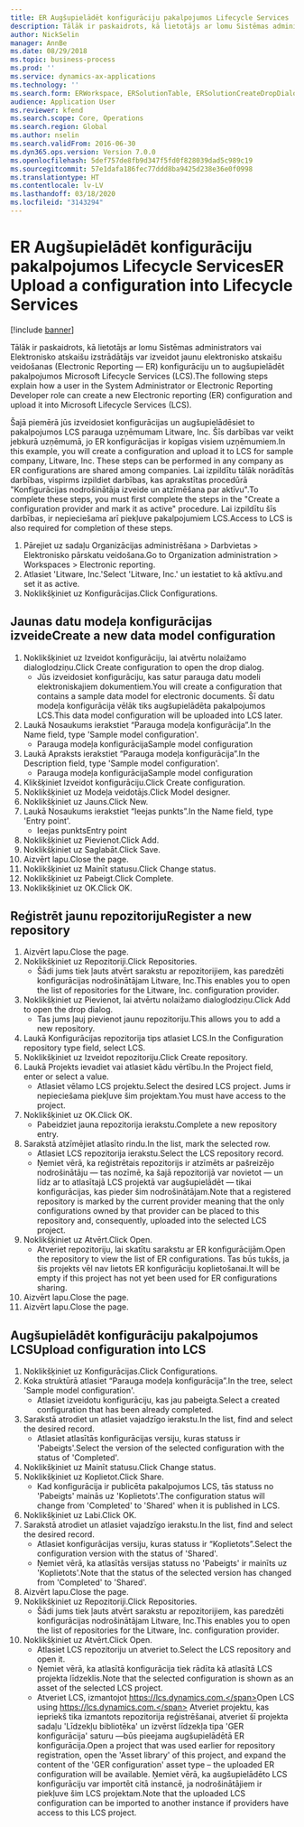 ```yaml
---
title: ER Augšupielādēt konfigurāciju pakalpojumos Lifecycle Services
description: Tālāk ir paskaidrots, kā lietotājs ar lomu Sistēmas administrators vai Elektronisko atskaišu izstrādātājs var izveidot jaunu elektronisko atskaišu veidošanas (Electronic Reporting — ER) konfigurāciju un to augšupielādēt pakalpojumos Microsoft Lifecycle Services (LCS).
author: NickSelin
manager: AnnBe
ms.date: 08/29/2018
ms.topic: business-process
ms.prod: ''
ms.service: dynamics-ax-applications
ms.technology: ''
ms.search.form: ERWorkspace, ERSolutionTable, ERSolutionCreateDropDialog, ERDataModelDesigner, ERDataModelContentsItemCreationDialog, ERSolutionRepositoryTable, ERSolutionRepositoryCreateDropDialog, ERSolutionImport
audience: Application User
ms.reviewer: kfend
ms.search.scope: Core, Operations
ms.search.region: Global
ms.author: nselin
ms.search.validFrom: 2016-06-30
ms.dyn365.ops.version: Version 7.0.0
ms.openlocfilehash: 5def757de8fb9d347f5fd0f828039dad5c989c19
ms.sourcegitcommit: 57e1dafa186fec77ddd8ba9425d238e36e0f0998
ms.translationtype: HT
ms.contentlocale: lv-LV
ms.lasthandoff: 03/18/2020
ms.locfileid: "3143294"
---
```

# <a name="er-upload-a-configuration-into-lifecycle-services"></a><span data-ttu-id="70d00-103">ER Augšupielādēt konfigurāciju pakalpojumos Lifecycle Services</span><span class="sxs-lookup"><span data-stu-id="70d00-103">ER Upload a configuration into Lifecycle Services</span></span>

[!include [banner](../../includes/banner.md)]

<span data-ttu-id="70d00-104">Tālāk ir paskaidrots, kā lietotājs ar lomu Sistēmas administrators vai Elektronisko atskaišu izstrādātājs var izveidot jaunu elektronisko atskaišu veidošanas (Electronic Reporting — ER) konfigurāciju un to augšupielādēt pakalpojumos Microsoft Lifecycle Services (LCS).</span><span class="sxs-lookup"><span data-stu-id="70d00-104">The following steps explain how a user in the System Administrator or Electronic Reporting Developer role can create a new Electronic reporting (ER) configuration and upload it into Microsoft Lifecycle Services (LCS).</span></span>

<span data-ttu-id="70d00-105">Šajā piemērā jūs izveidosiet konfigurācijas un augšupielādēsiet to pakalpojumos LCS parauga uzņēmumam Litware, Inc. Šīs darbības var veikt jebkurā uzņēmumā, jo ER konfigurācijas ir kopīgas visiem uzņēmumiem.</span><span class="sxs-lookup"><span data-stu-id="70d00-105">In this example, you will create a configuration and upload it to LCS for sample company, Litware, Inc. These steps can be performed in any company as ER configurations are shared among companies.</span></span> <span data-ttu-id="70d00-106">Lai izpildītu tālāk norādītās darbības, vispirms izpildiet darbības, kas aprakstītas procedūrā "Konfigurācijas nodrošinātāja izveide un atzīmēšana par aktīvu".</span><span class="sxs-lookup"><span data-stu-id="70d00-106">To complete these steps, you must first complete the steps in the "Create a configuration provider and mark it as active" procedure.</span></span> <span data-ttu-id="70d00-107">Lai izpildītu šīs darbības, ir nepieciešama arī piekļuve pakalpojumiem LCS.</span><span class="sxs-lookup"><span data-stu-id="70d00-107">Access to LCS is also required for completion of these steps.</span></span>

1. <span data-ttu-id="70d00-108">Pārejiet uz sadaļu Organizācijas administrēšana > Darbvietas > Elektronisko pārskatu veidošana.</span><span class="sxs-lookup"><span data-stu-id="70d00-108">Go to Organization administration > Workspaces > Electronic reporting.</span></span>
2. <span data-ttu-id="70d00-109">Atlasiet 'Litware, Inc.'</span><span class="sxs-lookup"><span data-stu-id="70d00-109">Select 'Litware, Inc.'</span></span> <span data-ttu-id="70d00-110">un iestatiet to kā aktīvu.</span><span class="sxs-lookup"><span data-stu-id="70d00-110">and set it as active.</span></span>
3. <span data-ttu-id="70d00-111">Noklikšķiniet uz Konfigurācijas.</span><span class="sxs-lookup"><span data-stu-id="70d00-111">Click Configurations.</span></span>

## <a name="create-a-new-data-model-configuration"></a><span data-ttu-id="70d00-112">Jaunas datu modeļa konfigurācijas izveide</span><span class="sxs-lookup"><span data-stu-id="70d00-112">Create a new data model configuration</span></span>
1. <span data-ttu-id="70d00-113">Noklikšķiniet uz Izveidot konfigurāciju, lai atvērtu nolaižamo dialoglodziņu.</span><span class="sxs-lookup"><span data-stu-id="70d00-113">Click Create configuration to open the drop dialog.</span></span>
    * <span data-ttu-id="70d00-114">Jūs izveidosiet konfigurāciju, kas satur parauga datu modeli elektroniskajiem dokumentiem.</span><span class="sxs-lookup"><span data-stu-id="70d00-114">You will create a configuration that contains a sample data model for electronic documents.</span></span> <span data-ttu-id="70d00-115">Šī datu modeļa konfigurācija vēlāk tiks augšupielādēta pakalpojumos LCS.</span><span class="sxs-lookup"><span data-stu-id="70d00-115">This data model configuration will be uploaded into LCS later.</span></span>  
2. <span data-ttu-id="70d00-116">Laukā Nosaukums ierakstiet “Parauga modeļa konfigurācija”.</span><span class="sxs-lookup"><span data-stu-id="70d00-116">In the Name field, type 'Sample model configuration'.</span></span>
    * <span data-ttu-id="70d00-117">Parauga modeļa konfigurācija</span><span class="sxs-lookup"><span data-stu-id="70d00-117">Sample model configuration</span></span>  
3. <span data-ttu-id="70d00-118">Laukā Apraksts ierakstiet “Parauga modeļa konfigurācija”.</span><span class="sxs-lookup"><span data-stu-id="70d00-118">In the Description field, type 'Sample model configuration'.</span></span>
    * <span data-ttu-id="70d00-119">Parauga modeļa konfigurācija</span><span class="sxs-lookup"><span data-stu-id="70d00-119">Sample model configuration</span></span>  
4. <span data-ttu-id="70d00-120">Klikšķiniet Izveidot konfigurāciju.</span><span class="sxs-lookup"><span data-stu-id="70d00-120">Click Create configuration.</span></span>
5. <span data-ttu-id="70d00-121">Noklikšķiniet uz Modeļa veidotājs.</span><span class="sxs-lookup"><span data-stu-id="70d00-121">Click Model designer.</span></span>
6. <span data-ttu-id="70d00-122">Noklikšķiniet uz Jauns.</span><span class="sxs-lookup"><span data-stu-id="70d00-122">Click New.</span></span>
7. <span data-ttu-id="70d00-123">Laukā Nosaukums ierakstiet “Ieejas punkts”.</span><span class="sxs-lookup"><span data-stu-id="70d00-123">In the Name field, type 'Entry point'.</span></span>
    * <span data-ttu-id="70d00-124">Ieejas punkts</span><span class="sxs-lookup"><span data-stu-id="70d00-124">Entry point</span></span>  
8. <span data-ttu-id="70d00-125">Noklikšķiniet uz Pievienot.</span><span class="sxs-lookup"><span data-stu-id="70d00-125">Click Add.</span></span>
9. <span data-ttu-id="70d00-126">Noklikšķiniet uz Saglabāt.</span><span class="sxs-lookup"><span data-stu-id="70d00-126">Click Save.</span></span>
10. <span data-ttu-id="70d00-127">Aizvērt lapu.</span><span class="sxs-lookup"><span data-stu-id="70d00-127">Close the page.</span></span>
11. <span data-ttu-id="70d00-128">Noklikšķiniet uz Mainīt statusu.</span><span class="sxs-lookup"><span data-stu-id="70d00-128">Click Change status.</span></span>
12. <span data-ttu-id="70d00-129">Noklikšķiniet uz Pabeigt.</span><span class="sxs-lookup"><span data-stu-id="70d00-129">Click Complete.</span></span>
13. <span data-ttu-id="70d00-130">Noklikšķiniet uz OK.</span><span class="sxs-lookup"><span data-stu-id="70d00-130">Click OK.</span></span>

## <a name="register-a-new--repository"></a><span data-ttu-id="70d00-131">Reģistrēt jaunu repozitoriju</span><span class="sxs-lookup"><span data-stu-id="70d00-131">Register a new  repository</span></span>
1. <span data-ttu-id="70d00-132">Aizvērt lapu.</span><span class="sxs-lookup"><span data-stu-id="70d00-132">Close the page.</span></span>
2. <span data-ttu-id="70d00-133">Noklikšķiniet uz Repozitoriji.</span><span class="sxs-lookup"><span data-stu-id="70d00-133">Click Repositories.</span></span>
    * <span data-ttu-id="70d00-134">Šādi jums tiek ļauts atvērt sarakstu ar repozitorijiem, kas paredzēti konfigurācijas nodrošinātājam Litware, Inc.</span><span class="sxs-lookup"><span data-stu-id="70d00-134">This enables you to open the list of repositories for the Litware, Inc. configuration provider.</span></span>  
3. <span data-ttu-id="70d00-135">Noklikšķiniet uz Pievienot, lai atvērtu nolaižamo dialoglodziņu.</span><span class="sxs-lookup"><span data-stu-id="70d00-135">Click Add to open the drop dialog.</span></span>
    * <span data-ttu-id="70d00-136">Tas jums ļauj pievienot jaunu repozitoriju.</span><span class="sxs-lookup"><span data-stu-id="70d00-136">This allows you to add a new repository.</span></span>  
4. <span data-ttu-id="70d00-137">Laukā Konfigurācijas repozitorija tips atlasiet LCS.</span><span class="sxs-lookup"><span data-stu-id="70d00-137">In the Configuration repository type field, select LCS.</span></span>
5. <span data-ttu-id="70d00-138">Noklikšķiniet uz Izveidot repozitoriju.</span><span class="sxs-lookup"><span data-stu-id="70d00-138">Click Create repository.</span></span>
6. <span data-ttu-id="70d00-139">Laukā Projekts ievadiet vai atlasiet kādu vērtību.</span><span class="sxs-lookup"><span data-stu-id="70d00-139">In the Project field, enter or select a value.</span></span>
    * <span data-ttu-id="70d00-140">Atlasiet vēlamo LCS projektu.</span><span class="sxs-lookup"><span data-stu-id="70d00-140">Select the desired LCS project.</span></span> <span data-ttu-id="70d00-141">Jums ir nepieciešama piekļuve šim projektam.</span><span class="sxs-lookup"><span data-stu-id="70d00-141">You must have access to the project.</span></span>  
7. <span data-ttu-id="70d00-142">Noklikšķiniet uz OK.</span><span class="sxs-lookup"><span data-stu-id="70d00-142">Click OK.</span></span>
    * <span data-ttu-id="70d00-143">Pabeidziet jauna repozitorija ierakstu.</span><span class="sxs-lookup"><span data-stu-id="70d00-143">Complete a new repository entry.</span></span>  
8. <span data-ttu-id="70d00-144">Sarakstā atzīmējiet atlasīto rindu.</span><span class="sxs-lookup"><span data-stu-id="70d00-144">In the list, mark the selected row.</span></span>
    * <span data-ttu-id="70d00-145">Atlasiet LCS repozitorija ierakstu.</span><span class="sxs-lookup"><span data-stu-id="70d00-145">Select the LCS repository record.</span></span>  
    * <span data-ttu-id="70d00-146">Ņemiet vērā, ka reģistrētais repozitorijs ir atzīmēts ar pašreizējo nodrošinātāju — tas nozīmē, ka šajā repozitorijā var novietot — un līdz ar to atlasītajā LCS projektā var augšupielādēt — tikai konfigurācijas, kas pieder šim nodrošinātājam.</span><span class="sxs-lookup"><span data-stu-id="70d00-146">Note that a registered repository is marked by the current provider meaning that the only configurations owned by that provider can be placed to this repository and, consequently, uploaded into the selected LCS project.</span></span>  
9. <span data-ttu-id="70d00-147">Noklikšķiniet uz Atvērt.</span><span class="sxs-lookup"><span data-stu-id="70d00-147">Click Open.</span></span>
    * <span data-ttu-id="70d00-148">Atveriet repozitoriju, lai skatītu sarakstu ar ER konfigurācijām.</span><span class="sxs-lookup"><span data-stu-id="70d00-148">Open the repository to view the list of ER configurations.</span></span> <span data-ttu-id="70d00-149">Tas būs tukšs, ja šis projekts vēl nav lietots ER konfigurāciju koplietošanai.</span><span class="sxs-lookup"><span data-stu-id="70d00-149">It will be empty if this project has not yet been used for ER configurations sharing.</span></span>  
10. <span data-ttu-id="70d00-150">Aizvērt lapu.</span><span class="sxs-lookup"><span data-stu-id="70d00-150">Close the page.</span></span>
11. <span data-ttu-id="70d00-151">Aizvērt lapu.</span><span class="sxs-lookup"><span data-stu-id="70d00-151">Close the page.</span></span>

## <a name="upload-configuration-into-lcs"></a><span data-ttu-id="70d00-152">Augšupielādēt konfigurāciju pakalpojumos LCS</span><span class="sxs-lookup"><span data-stu-id="70d00-152">Upload configuration into LCS</span></span>
1. <span data-ttu-id="70d00-153">Noklikšķiniet uz Konfigurācijas.</span><span class="sxs-lookup"><span data-stu-id="70d00-153">Click Configurations.</span></span>
2. <span data-ttu-id="70d00-154">Koka struktūrā atlasiet “Parauga modeļa konfigurācija”.</span><span class="sxs-lookup"><span data-stu-id="70d00-154">In the tree, select 'Sample model configuration'.</span></span>
    * <span data-ttu-id="70d00-155">Atlasiet izveidotu konfigurāciju, kas jau pabeigta.</span><span class="sxs-lookup"><span data-stu-id="70d00-155">Select a created configuration that has been already completed.</span></span>  
3. <span data-ttu-id="70d00-156">Sarakstā atrodiet un atlasiet vajadzīgo ierakstu.</span><span class="sxs-lookup"><span data-stu-id="70d00-156">In the list, find and select the desired record.</span></span>
    * <span data-ttu-id="70d00-157">Atlasiet atlasītās konfigurācijas versiju, kuras statuss ir 'Pabeigts'.</span><span class="sxs-lookup"><span data-stu-id="70d00-157">Select the version of the selected configuration with the status of 'Completed'.</span></span>  
4. <span data-ttu-id="70d00-158">Noklikšķiniet uz Mainīt statusu.</span><span class="sxs-lookup"><span data-stu-id="70d00-158">Click Change status.</span></span>
5. <span data-ttu-id="70d00-159">Noklikšķiniet uz Koplietot.</span><span class="sxs-lookup"><span data-stu-id="70d00-159">Click Share.</span></span>
    * <span data-ttu-id="70d00-160">Kad konfigurācija ir publicēta pakalpojumos LCS, tās statuss no 'Pabeigts' mainās uz 'Koplietots'.</span><span class="sxs-lookup"><span data-stu-id="70d00-160">The configuration status will change from 'Completed' to 'Shared' when it is published in LCS.</span></span>  
6. <span data-ttu-id="70d00-161">Noklikšķiniet uz Labi.</span><span class="sxs-lookup"><span data-stu-id="70d00-161">Click OK.</span></span>
7. <span data-ttu-id="70d00-162">Sarakstā atrodiet un atlasiet vajadzīgo ierakstu.</span><span class="sxs-lookup"><span data-stu-id="70d00-162">In the list, find and select the desired record.</span></span>
    * <span data-ttu-id="70d00-163">Atlasiet konfigurācijas versiju, kuras statuss ir “Koplietots”.</span><span class="sxs-lookup"><span data-stu-id="70d00-163">Select the configuration version with the status of 'Shared'.</span></span>  
    * <span data-ttu-id="70d00-164">Ņemiet vērā, ka atlasītās versijas statuss no 'Pabeigts' ir mainīts uz 'Koplietots'.</span><span class="sxs-lookup"><span data-stu-id="70d00-164">Note that the status of the selected version has changed from 'Completed' to 'Shared'.</span></span>  
8. <span data-ttu-id="70d00-165">Aizvērt lapu.</span><span class="sxs-lookup"><span data-stu-id="70d00-165">Close the page.</span></span>
9. <span data-ttu-id="70d00-166">Noklikšķiniet uz Repozitoriji.</span><span class="sxs-lookup"><span data-stu-id="70d00-166">Click Repositories.</span></span>
    * <span data-ttu-id="70d00-167">Šādi jums tiek ļauts atvērt sarakstu ar repozitorijiem, kas paredzēti konfigurācijas nodrošinātājam Litware, Inc.</span><span class="sxs-lookup"><span data-stu-id="70d00-167">This enables you to open the list of repositories for the Litware, Inc. configuration provider.</span></span>  
10. <span data-ttu-id="70d00-168">Noklikšķiniet uz Atvērt.</span><span class="sxs-lookup"><span data-stu-id="70d00-168">Click Open.</span></span>
    * <span data-ttu-id="70d00-169">Atlasiet LCS repozitoriju un atveriet to.</span><span class="sxs-lookup"><span data-stu-id="70d00-169">Select the LCS repository and open it.</span></span>  
    * <span data-ttu-id="70d00-170">Ņemiet vērā, ka atlasītā konfigurācija tiek rādīta kā atlasītā LCS projekta līdzeklis.</span><span class="sxs-lookup"><span data-stu-id="70d00-170">Note that the selected configuration is shown as an asset of the selected LCS project.</span></span>  
    * <span data-ttu-id="70d00-171">Atveriet LCS, izmantojot https://lcs.dynamics.com.</span><span class="sxs-lookup"><span data-stu-id="70d00-171">Open LCS using https://lcs.dynamics.com.</span></span> <span data-ttu-id="70d00-172">Atveriet projektu, kas iepriekš tika izmantots repozitorija reģistrēšanai, atveriet šī projekta sadaļu 'Līdzekļu bibliotēka' un izvērst līdzekļa tipa 'GER konfigurācija' saturu —būs pieejama augšupielādētā ER konfigurācija.</span><span class="sxs-lookup"><span data-stu-id="70d00-172">Open a project that was used earlier for repository registration, open the 'Asset library' of this project, and expand the content of the 'GER configuration' asset type – the uploaded ER configuration will be available.</span></span> <span data-ttu-id="70d00-173">Ņemiet vērā, ka augšupielādēto LCS konfigurāciju var importēt citā instancē, ja nodrošinātājiem ir piekļuve šim LCS projektam.</span><span class="sxs-lookup"><span data-stu-id="70d00-173">Note that the uploaded LCS configuration can be imported to another instance if providers have access to this LCS project.</span></span>  

